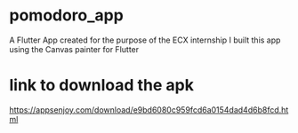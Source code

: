 # pomodoro_app

A Flutter App created for the purpose of the ECX internship
I built this app using the Canvas painter for Flutter

# link to download the apk
https://appsenjoy.com/download/e9bd6080c959fcd6a0154dad4d6b8fcd.html
